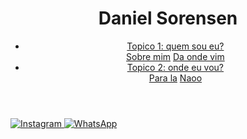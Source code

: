<!DOCTYPE html>
<html lang="pt-BR">
<head>
    <meta charset="UTF-8">
    <meta name="viewport" content="width=device-width, initial-scale=1.0">
    <title>Daniel Sorensen</title>
    <link rel="stylesheet" href="styles.css">
</head>
<body>
    <header>
        <h1>Daniel Sorensen</h1>
        <nav>
            <ul>
                <li class="dropdown">
                    <a href="#" class="dropbtn">Topico 1: quem sou eu?</a>
                    <div class="dropdown-content">
                        <a href="#">Sobre mim</a>
                        <a href="#">Da onde vim</a>
                    </div>
                </li>
                <li class="dropdown">
                    <a href="#" class="dropbtn">Topico 2: onde eu vou?</a>
                    <div class="dropdown-content">
                        <a href="#">Para la</a>
                        <a href="#">Naoo</a>
                    </div>
                </li>
            </ul>
        </nav>
    </header>
    <footer>
        <div class="social-icons">
            <a href="https://www.instagram.com" target="_blank">
                <img src="instagram-icon.png" alt="Instagram">
            </a>
            <a href="https://www.whatsapp.com" target="_blank">
                <img src="whatsapp-icon.png" alt="WhatsApp">
            </a>
        </div>
    </footer>
</body>
</html>
